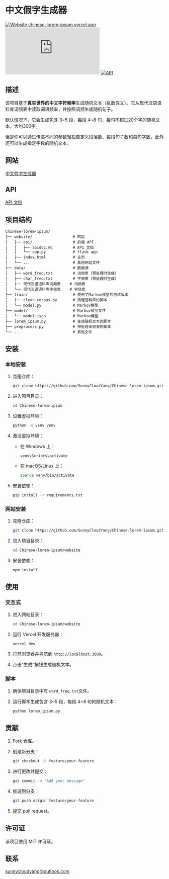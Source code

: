 # 中文假字生成器

[![Website chinese-lorem-ipsum.vercel.app](https://img.shields.io/website-up-down-green-red/https/naereen.github.io.svg)](https://chinese-lorem-ipsum.vercel.app/) [![GitHub license](https://badgen.net/github/license/Naereen/Strapdown.js)](https://github.com/SunnyCloudYang/Chinese-lorem-ipsum/blob/main/LICENSE) [![API](https://img.shields.io/badge/API-Free-darkgreen)](https://github.com/SunnyCloudYang/Chinese-lorem-ipsum/blob/main/website/api/apidoc.md)

## 描述

该项目基于**真实世界的中文字符频率**生成随机文本（乱数假文）。它从现代汉语语料库词频表中读取词语频率，并按照词频生成随机句子。

默认情况下，它会生成包含 3\~5 段，每段 4\~8 句，每句不超过20个字的随机文本，大约300字。

但是你可以通过传递不同的参数轻松自定义段落数、每段句子数和每句字数。此外还可以生成指定字数的随机文本。

## 网站

[中文假字生成器](https://chinese-lorem-ipsum.vercel.app/)

## API

[API 文档](https://github.com/SunnyCloudYang/Chinese-lorem-ipsum/blob/main/website/api/apidoc.md)

## 项目结构

```plaintext
Chinese-lorem-ipsum/
├── website/                  # 网站
│   ├── api/                  # 后端 API
│   │   ├── apidoc.md         # API 文档
│   │   └── app.py            # flask app
│   ├── index.html            # 主页
│   └── ...                   # 其他网站文件
├── data/                     # 数据源
│   ├── word_freq.txt         # 词频表（预处理时生成）
│   ├── char_freq.txt         # 字频表（预处理时生成）
│   ├── 现代汉语语料库词频表    # 词频表
│   └── 现代汉语语料库字频表    # 字频表
├── train/                    # 使用了Markov模型的测试版本
│   ├── clean_corpus.py       # 清理语料库的脚本
│   └── model.py              # Markov模型
├── model/                    # Markov模型文件
│   └── model.json            # Markov模型
├── lorem_ipsum.py            # 生成随机文本的脚本
├── preprocess.py             # 预处理词频表的脚本
└── ...                       # 其他文件
```

## 安装

### 本地安装

1. 克隆仓库：

    ```sh
    git clone https://github.com/SunnyCloudYang/Chinese-lorem-ipsum.git
    ```

2. 进入项目目录：

    ```sh
    cd Chinese-lorem-ipsum
    ```

3. 设置虚拟环境：

    ```sh
    python -m venv venv
    ```

4. 激活虚拟环境：
    - 在 Windows 上：

        ```sh
        venv\Scripts\activate
        ```

    - 在 macOS/Linux 上：

        ```sh
        source venv/bin/activate
        ```

5. 安装依赖：

    ```sh
    pip install -r requirements.txt
    ```

### 网站安装

1. 克隆仓库：

    ```sh
    git clone https://github.com/SunnyCloudYang/Chinese-lorem-ipsum.git
    ```

2. 进入项目目录：

    ```sh
    cd Chinese-lorem-ipsum/website
    ```

3. 安装依赖：

    ```sh
    npm install
    ```

## 使用

### 交互式

1. 进入网站目录：

    ```sh
    cd Chinese-lorem-ipsum/website
    ```

2. 运行 Vercel 开发服务器：

    ```sh
    vercel dev
    ```

3. 打开浏览器并导航到 [`http://localhost:3000`](http://localhost:3000)。
4. 点击“生成”按钮生成随机文本。

### 脚本

1. 确保项目目录中有 `word_freq.txt`文件。
2. 运行脚本生成包含 3\~5 段，每段 4\~8 句的随机文本：

    ```sh
    python lorem_ipsum.py
    ```

## 贡献

1. Fork 仓库。
2. 创建新分支：

    ```sh
    git checkout -b feature/your-feature
    ```

3. 进行更改并提交：

    ```sh
    git commit -m "Add your message"
    ```

4. 推送到分支：

    ```sh
    git push origin feature/your-feature
    ```

5. 提交 pull request。

## 许可证

该项目使用 MIT 许可证。

## 联系

[sunnycloudyang@outlook.com](mailto:sunnycloudyang@outlook.com)
